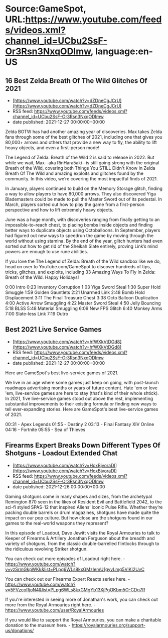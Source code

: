 # Source:GameSpot, URL:https://www.youtube.com/feeds/videos.xml?channel_id=UCbu2SsF-Or3Rsn3NxqODImw, language:en-US

## 16 Best Zelda Breath Of The Wild Glitches Of 2021
 - [https://www.youtube.com/watch?v=dZDneCgJCrU](https://www.youtube.com/watch?v=dZDneCgJCrU)
 - RSS feed: https://www.youtube.com/feeds/videos.xml?channel_id=UCbu2SsF-Or3Rsn3NxqODImw
 - date published: 2021-12-27 00:00:00+00:00

Zelda BOTW has had another amazing year of discoveries. Max takes Zelda fans through some of the best glitches of 2021, including one that gives you 80,000+ arrows and others that provide a new way to fly, the ability to lift heavy objects, and even a first-person mode!

The Legend of Zelda: Breath of the Wild 2 is said to release in 2022. But while we wait, Max--aka RinHara5aki--is still going strong with the original Breath of the Wild, covering both Things You STILL Didn't Know In Zelda Breath Of The Wild and amazing exploits and glitches found by the community. In this video, we’re covering the most impactful finds of 2021.

In January, players continued to build on the Memory Storage glitch, finding a way to allow players to have 80,000 arrows. They also discovered Yiga Blademasters could be made to pull the Master Sword out of its pedestal. In March, players sorted out how to play the game from a first-person perspective and how to lift extremely heavy objects. 

June was a huge month, with discoveries ranging from finally getting to an impossible-to-reach chest, to placing bombs inside objects and finding better ways to duplicate objects using Octoballoons. In September, players had figured out new ways to speedrun the game by moving through the world without using stamina. By the end of the year, glitch hunters had even sorted out how to get rid of the Sheikah Slate entirely, proving Link’s mind powers are enough to use rune abilities.

If you love the The Legend of Zelda: Breath of the Wild sandbox like we do, head on over to YouTube.com/GameSpot to discover hundreds of tips, tricks, glitches, and exploits, including 33 Amazing Ways To Fly In Zelda: Breath of the Wild. Happy Holidays!

0:00 Intro
0:23 Inventory Corruption
1:03 Yiga Sword Steal
1:30 Super Hold Smuggle
1:59 Golden Gauntlets
2:21 Unarmed Link
2:48 Bomb Hold Displacement
3:11 The Final Treasure Chest
3:38 Octo Balloon Duplication
4:00 Active Arrow Smuggling
4:22 Master Sword Steal
4:50 Jelly Bouncing
5:18 BLSS
5:48 Material Smuggling
6:09 New FPS Glitch
6:40 Monkey Arms
7:00 Slate-less Link
7:19 Outro

## Best 2021 Live Service Games
 - [https://www.youtube.com/watch?v=hfWXkVtDGd8](https://www.youtube.com/watch?v=hfWXkVtDGd8)
 - RSS feed: https://www.youtube.com/feeds/videos.xml?channel_id=UCbu2SsF-Or3Rsn3NxqODImw
 - date published: 2021-12-27 00:00:00+00:00

Here are GameSpot's best live-service games of 2021.

We live in an age where some games just keep on going, with post-launch roadmaps advertising months or years of future content. Hate 'em or love 'em, live-service games are here to stay (that's kind of their whole shtick). In 2021, five live-service games stood out above the rest, implementing substantial improvements to their existing formula or finding new ways to tell ever-expanding stories. Here are GameSpot's best live-service games of 2021.

00:31 - Apex Legends
01:55 - Destiny 2
03:13 - Final Fantasy XIV Online
04:16 - Fortnite
05:55 - Sea of Thieves

## Firearms Expert Breaks Down Different Types Of Shotguns - Loadout Extended Chat
 - [https://www.youtube.com/watch?v=HoxBjvoraDI](https://www.youtube.com/watch?v=HoxBjvoraDI)
 - RSS feed: https://www.youtube.com/feeds/videos.xml?channel_id=UCbu2SsF-Or3Rsn3NxqODImw
 - date published: 2021-12-26 00:00:00+00:00

Gaming shotguns come in many shapes and sizes, from the archetypal Remington 870 seen in the likes of Resident Evil and Battlefield 2042, to the sci-fi styled SPAS-12 that inspired Aliens’ iconic Pulse Rifle. Whether they’re packing double barrels or drum magazines, shotguns have made quite the impact on our pop culture. But how close are the shotguns found in our games to the real-world weapons they represent?

In this episode of Loadout, Dave Jewitt visits the Royal Armouries to talk to Keeper of Firearms & Artillery Jonathan Ferguson about the breadth and variety of shotguns, from the classic double-barrelled flintlocks through to the ridiculous revolving Striker shotgun.

You can check out more episodes of Loadout right here. - https://www.youtube.com/watch?v=yzSrmGkpWKk&list=PLpg6WLs8kxGMzIemU1gyyLmg5VlKI2UvC

You can check out our Firearms Expert Reacts series here. - https://www.youtube.com/watch?v=5FVzcoRjoN4&list=PLpg6WLs8kxGMgYb13XjPgOKbm5O-CDq7R

If you're interested in seeing more of Jonathan's work, you can check out more from the Royal Armouries right here. - https://www.youtube.com/user/RoyalArmouries

If you would like to support the Royal Armouries, you can make a charitable donation to the museum here. - https://royalarmouries.org/support-us/donations/

